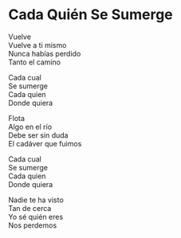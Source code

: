 # Cada Quién Se Sumerge  

Vuelve  
Vuelve a ti mismo  
Nunca habías perdido  
Tanto el camino  

Cada cual  
Se sumerge  
Cada quien  
Donde quiera  

Flota  
Algo en el río  
Debe ser sin duda  
El cadáver que fuimos  

Cada cual  
Se sumerge  
Cada quien  
Donde quiera  

Nadie te ha visto  
Tan de cerca  
Yo sé quién eres  
Nos perdemos  
